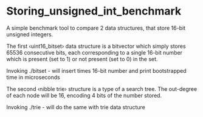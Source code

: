 # Storing_unsigned_int_benchmark
A simple benchmark tool to compare 2 data structures, that store 16-bit unsigned integers.

The first ‹uint16_bitset› data structure is a bitvector which simply stores
65536 consecutive bits, each corresponding to a single 16-bit number
which is present (set to 1) or not present (set to 0) in the set.

Invoking ./bitset <count> - will insert <count> times 16-bit number
  and print bootstrapped time in microseconds

The second ‹nibble trie› structure is a type of a search tree. The
out-degree of each node will be 16, encoding 4 bits of the number stored. 

  Invoking ./trie <count> - will do the same with trie data structure
